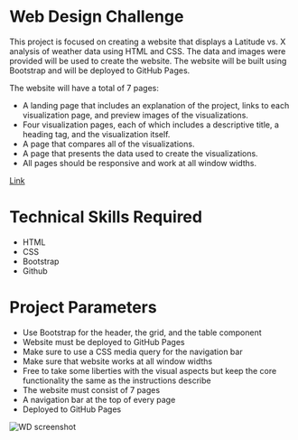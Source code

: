 # Web Design Challenge

This project is focused on creating a website that displays a Latitude vs. X analysis of weather data using HTML and CSS. The data and images were provided will be used to create the website. The website will be built using Bootstrap and will be deployed to GitHub Pages.

The website will have a total of 7 pages:
- A landing page that includes an explanation of the project, links to each visualization page, and preview images of the visualizations.
- Four visualization pages, each of which includes a descriptive title, a heading tag, and the visualization itself.
- A page that compares all of the visualizations.
- A page that presents the data used to create the visualizations.
- All pages should be responsive and work at all window widths.

[Link](https://randiesinclair.github.io/Web-Design-Challenge/)

# Technical Skills Required
- HTML
- CSS
- Bootstrap
- Github

# Project Parameters
- Use Bootstrap for the header, the grid, and the table component
- Website must be deployed to GitHub Pages
- Make sure to use a CSS media query for the navigation bar
- Make sure that website works at all window widths
- Free to take some liberties with the visual aspects but keep the core functionality the same as the instructions describe
- The website must consist of 7 pages
- A navigation bar at the top of every page
- Deployed to GitHub Pages

![WD screenshot](https://user-images.githubusercontent.com/109693942/213035195-ed57b323-f486-4e4e-abca-771707533f8f.JPG)
